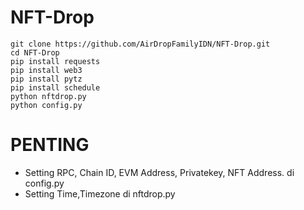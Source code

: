 # NFT-Drop

```
git clone https://github.com/AirDropFamilyIDN/NFT-Drop.git
cd NFT-Drop
pip install requests
pip install web3
pip install pytz
pip install schedule
python nftdrop.py
python config.py
```
# PENTING
- Setting RPC, Chain ID, EVM Address, Privatekey, NFT Address. di config.py
- Setting Time,Timezone di nftdrop.py

